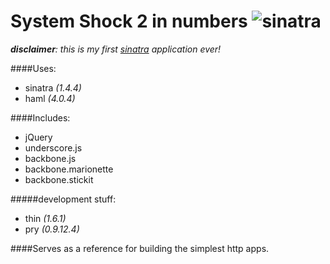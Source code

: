 # System Shock 2 in numbers ![sinatra](https://i.imgur.com/zfABClX.png)

_**disclaimer**: this is my first [sinatra](http://sinatrarb.com/) application ever!_

####Uses:
- sinatra _(1.4.4)_
- haml _(4.0.4)_

####Includes:

- jQuery
- underscore.js
- backbone.js
- backbone.marionette
- backbone.stickit

#####development stuff:

- thin _(1.6.1)_
- pry _(0.9.12.4)_

####Serves as a reference for building the simplest http apps.

